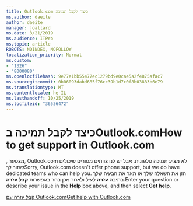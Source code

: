 ```yaml
---
title: Outlook.com כיצד לקבל תמיכה
ms.author: daeite
author: daeite
manager: joallard
ms.date: 3/21/2019
ms.audience: ITPro
ms.topic: article
ROBOTS: NOINDEX, NOFOLLOW
localization_priority: Normal
ms.custom:
- "1326"
- "8000080"
ms.openlocfilehash: 9e77e1bb55477ec1279bd9e0cae5a2f4875afac7
ms.sourcegitcommit: 0b06093dabd685f76cc39b1d7c0f8b03883b6e79
ms.translationtype: MT
ms.contentlocale: he-IL
ms.lasthandoff: 10/25/2019
ms.locfileid: "36536472"
---
```

# <a name="how-to-get-support-in-outlookcom"></a><span data-ttu-id="c225d-102">כיצד לקבל תמיכה בOutlook.com</span><span class="sxs-lookup"><span data-stu-id="c225d-102">How to get support in Outlook.com</span></span>

<span data-ttu-id="c225d-103">, מצטער, Outlook.com לא מציע תמיכה טלפונית. אבל יש לנו צוותים מסורים שיכולים לעזור לך</span><span class="sxs-lookup"><span data-stu-id="c225d-103">Sorry, Outlook.com doesn't offer phone support, but we do have dedicated teams who can help you.</span></span>
<span data-ttu-id="c225d-104">הזן את השאלה שלך או תאר את הבעיה שלך בתיבה **עזרה** לעיל ולאחר מכן בחר באפשרות **קבל עזרה**.</span><span class="sxs-lookup"><span data-stu-id="c225d-104">Enter your question or describe your issue in the **Help** box above, and then select **Get help**.</span></span>

[<span data-ttu-id="c225d-105">קבל עזרה עם Outlook.com</span><span class="sxs-lookup"><span data-stu-id="c225d-105">Get help with Outlook.com</span></span>](https://support.office.com/article/40676ad0-c831-45ac-a023-5be633be798d?wt.mc_id=Office_Outlook_com_Alchemy)
